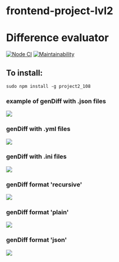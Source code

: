 # frontend-project-lvl2

# Difference evaluator

[![Node CI](https://github.com/rnik82/frontend-project-lvl2/workflows/Node%20CI/badge.svg?branch=master&event=push)](https://github.com/rnik82/frontend-project-lvl2/actions)
[![Maintainability](https://api.codeclimate.com/v1/badges/ea43de55f54d044ffd18/maintainability)](https://codeclimate.com/github/rnik82/frontend-project-lvl2/maintainability)

## To install:

	sudo npm install -g project2_108


### example of genDiff with .json files

<a href="https://asciinema.org/a/MEc4wsWEOIQF8TD8ESZoPa59t" target="_blank"><img src="https://asciinema.org/a/MEc4wsWEOIQF8TD8ESZoPa59t.svg" /></a>


### genDiff with .yml files

<a href="https://asciinema.org/a/315589" target="_blank"><img src="https://asciinema.org/a/315589.svg" /></a>


### genDiff with .ini files

<a href="https://asciinema.org/a/316021" target="_blank"><img src="https://asciinema.org/a/316021.svg" /></a>


### genDiff format 'recursive'

<a href="https://asciinema.org/a/317751" target="_blank"><img src="https://asciinema.org/a/317751.svg" /></a>


### genDiff format 'plain'

<a href="https://asciinema.org/a/318125" target="_blank"><img src="https://asciinema.org/a/318125.svg" /></a>


### genDiff format 'json'

<a href="https://asciinema.org/a/318206" target="_blank"><img src="https://asciinema.org/a/318206.svg" /></a>

